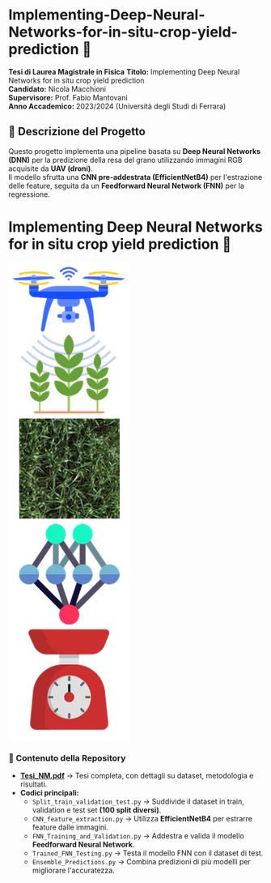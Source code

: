 # Implementing-Deep-Neural-Networks-for-in-situ-crop-yield-prediction 🌾

**Tesi di Laurea Magistrale in Fisica** 
**Titolo:** Implementing Deep Neural Networks for in situ crop yield prediction  
**Candidato:** Nicola Macchioni  
**Supervisore:** Prof. Fabio Mantovani  
**Anno Accademico:** 2023/2024 (Università degli Studi di Ferrara)

## 📖 Descrizione del Progetto

Questo progetto implementa una pipeline basata su **Deep Neural Networks (DNN)** per la predizione della resa del grano utilizzando immagini RGB acquisite da **UAV (droni)**.  
Il modello sfrutta una **CNN pre-addestrata (EfficientNetB4)** per l'estrazione delle feature, seguita da un **Feedforward Neural Network (FNN)** per la regressione.

# **Implementing Deep Neural Networks for in situ crop yield prediction 🌾**

![Pipeline del Modello](images/image.png)

### 📜 Contenuto della Repository

- **[Tesi_NM.pdf](Tesi_NM.pdf)** → Tesi completa, con dettagli su dataset, metodologia e risultati.
- **Codici principali:**
  - `Split_train_validation_test.py` → Suddivide il dataset in train, validation e test set **(100 split diversi)**.
  - `CNN_feature_extraction.py` → Utilizza **EfficientNetB4** per estrarre feature dalle immagini.
  - `FNN_Training_and_Validation.py` → Addestra e valida il modello **Feedforward Neural Network**.
  - `Trained_FNN_Testing.py` → Testa il modello FNN con il dataset di test.
  - `Ensemble_Predictions.py` → Combina predizioni di più modelli per migliorare l'accuratezza.
